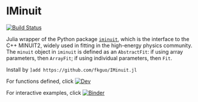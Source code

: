 # IMinuit

<!-- [![Stable](https://img.shields.io/badge/docs-stable-blue.svg)](https://fkguo.github.io/IMinuit.jl/stable) -->
[![Build Status](https://github.com/fkguo/IMinuit.jl/workflows/CI/badge.svg)](https://github.com/fkguo/IMinuit.jl/actions)

Julia wrapper of the Python package [`iminuit`](https://github.com/scikit-hep/iminuit), which is the interface to the C++ MINUIT2, widely used in fitting in the high-energy physics community. The `minuit` object in `iminuit` is defined as an `AbstractFit`:
if using array parameters, then `ArrayFit`;
if using individual parameters, then `Fit`.

Install by `]add https://github.com/fkguo/IMinuit.jl`

For functions defined, click [![Dev](https://img.shields.io/badge/docs-dev-blue.svg)](https://fkguo.github.io/IMinuit.jl/dev)

For interactive examples, click
[![Binder](https://mybinder.org/badge_logo.svg)](https://mybinder.org/v2/gh/fkguo/IMinuit.jl/master?urlpath=lab%2Ftree%2Fdocs%2Fexample.ipynb)
